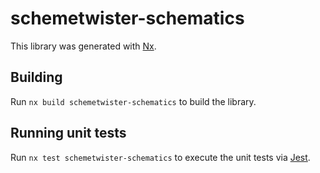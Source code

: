 # schemetwister-schematics

This library was generated with [Nx](https://nx.dev).

## Building

Run `nx build schemetwister-schematics` to build the library.

## Running unit tests

Run `nx test schemetwister-schematics` to execute the unit tests via [Jest](https://jestjs.io).
